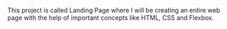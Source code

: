 This project is called Landing Page where I will be creating an entire web page with the help of important concepts like HTML, CSS and Flexbox.
